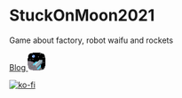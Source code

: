 # StuckOnMoon2021
Game about factory, robot waifu and rockets

[Blog ![blog-image](./docs/assets/logos/logo.png)](https://stuckonmoon.us.to/)

[![ko-fi](https://ko-fi.com/img/githubbutton_sm.svg)](https://ko-fi.com/A0A1OY8Y)
